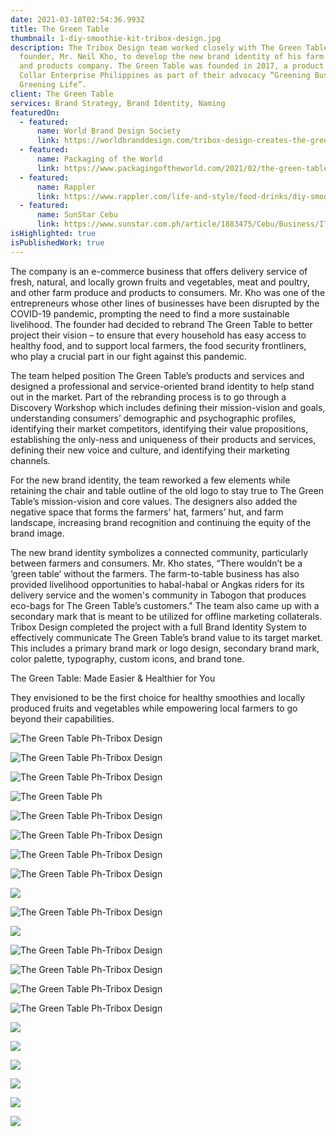 ```yaml
---
date: 2021-03-18T02:54:36.993Z
title: The Green Table
thumbnail: 1-diy-smoothie-kit-tribox-design.jpg
description: The Tribox Design team worked closely with The Green Table’s
  founder, Mr. Neil Kho, to develop the new brand identity of his farm produce
  and products company. The Green Table was founded in 2017, a product of Green
  Collar Enterprise Philippines as part of their advocacy “Greening Business,
  Greening Life”.
client: The Green Table
services: Brand Strategy, Brand Identity, Naming
featuredOn:
  - featured:
      name: World Brand Design Society
      link: https://worldbranddesign.com/tribox-design-creates-the-green-table-brand-identity/
  - featured:
      name: Packaging of the World
      link: https://www.packagingoftheworld.com/2021/02/the-green-table.html
  - featured:
      name: Rappler
      link: https://www.rappler.com/life-and-style/food-drinks/diy-smoothie-kits-the-green-table-cebu
  - featured:
      name: SunStar Cebu
      link: https://www.sunstar.com.ph/article/1883475/Cebu/Business/IT-professional-takes-leap-in-opening-new-business
isHighlighted: true
isPublishedWork: true
---
```

The company is an e-commerce business that offers delivery service of fresh, natural, and locally grown fruits and vegetables, meat and poultry, and other farm produce and products to consumers. Mr. Kho was one of the entrepreneurs whose other lines of businesses have been disrupted by the COVID-19 pandemic, prompting the need to find a more sustainable livelihood. The founder had decided to rebrand The Green Table to better project their vision – to ensure that every household has easy access to healthy food, and to support local farmers, the food security frontliners, who play a crucial part in our fight against this pandemic. 

The team helped position The Green Table’s products and services and designed a professional and service-oriented brand identity to help stand out in the market. Part of the rebranding process is to go through a Discovery Workshop which includes defining their mission-vision and goals, understanding consumers’ demographic and psychographic profiles, identifying their market competitors, identifying their value propositions, establishing the only-ness and uniqueness of their products and services, defining their new voice and culture, and identifying their marketing channels.

For the new brand identity, the team reworked a few elements while retaining the chair and table outline of the old logo to stay true to The Green Table’s mission-vision and core values. The designers also added the negative space that forms the farmers' hat, farmers’ hut, and farm landscape, increasing brand recognition and continuing the equity of the brand image. 

The new brand identity symbolizes a connected community, particularly between farmers and consumers. Mr. Kho states, “There wouldn’t be a ‘green table’ without the farmers. The farm-to-table business has also provided livelihood opportunities to habal-habal or Angkas riders for its delivery service and the women's community in Tabogon that produces eco-bags for The Green Table’s customers." The team also came up with a secondary mark that is meant to be utilized for offline marketing collaterals. Tribox Design completed the project with a full Brand Identity System to effectively communicate The Green Table’s brand value to its target market. This includes a primary brand mark or logo design, secondary brand mark, color palette, typography, custom icons, and brand tone.

The Green Table: Made Easier & Healthier for You

They envisioned to be the first choice for healthy smoothies and locally produced fruits and vegetables while empowering local farmers to go beyond their capabilities.

![The Green Table Ph-Tribox Design](0-official-the-green-table-logo-tribox-design.jpg)

![The Green Table Ph-Tribox Design](2-official-the-green-smoothie-kit-tribox-design.jpg)

![The Green Table Ph-Tribox Design](3-official-the-green-smoothie-kit-tribox-design.jpg)

![The Green Table Ph](4-official-the-smoothie-kit-tribox-design.jpg)

![The Green Table Ph-Tribox Design](5-official-the-green-smoothie-kit-tribox-design.jpg)

![The Green Table Ph-Tribox Design](6-official-the-green-smoothie-kit-tribox-design.jpg)

![The Green Table Ph-Tribox Design](7-official-the-green-smoothie-kit-tribox-design.jpg)

![The Green Table Ph-Tribox Design](9-official-the-green-blended-smoothie-kit-tribox-design.jpg)

![](10-official-the-green-tagline-tribox-design.jpg)

![The Green Table Ph-Tribox Design](11-official-the-paper-bag-tribox-design.jpg)

![](12-official-the-billboard-2-tribox-design.jpg)

![The Green Table Ph-Tribox Design](13-official-the-door-tribox-design.jpg)

![The Green Table Ph-Tribox Design](14.1-official-the-logo-tribox-design.jpg)

![The Green Table Ph-Tribox Design](14-official-the-logo-tribox-design.jpg)

![The Green Table Ph-Tribox Design](15-official-the-staionary-tribox-design.jpg)

![](16-official-the-apron-tribox-design.jpg)

![](17-official-the-mug-tribox-design.png)

![](18-official-the-polo-tribox-design.jpg)

![](19-official-the-posters-tribox-design.jpg)

![](20-official-the-product-desc-tribox-design.jpg)

![](21-official-the-before-and-after-logo-tribox-design.jpg)